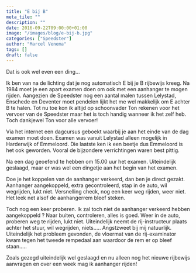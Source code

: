 ```yaml
---
title: "E bij B"
meta_tile: ""
description: ""
date: 2016-09-22T09:00:00+01:00
image: "/images/blog/e-bij-b.jpg"
categories: ["Speedster"]
author: "Marcel Venema" 
tags: []
draft: false
---
```


Dat is ook wel even een ding…

Ik ben van na de lichting dat je nog automatisch E bij je B rijbewijs kreeg. Na 1984 moet je een apart examen doen om ook met een aanhanger te mogen rijden. Aangezien de Speedster nog een aantal malen tussen Lelystad, Enschede en Deventer moet pendelen lijkt het me wel makkelijk om E achter B te halen. Tot nu toe kon ik altijd op schoonvader Ton rekenen voor het vervoer van de Speedster maar het is toch handig wanneer ik het zelf heb. Toch dankjewel Ton voor alle vervoer!

Via het internet een dagcursus geboekt waarbij je aan het einde van de dag examen moet doen. Examen was vanuit Lelystad alleen mogelijk in Harderwijk of Emmeloord. Die laatste ken ik een beetje dus Emmeloord is het ook geworden. Vooral de bijzondere verrichtingen waren best pittig.

Na een dag geoefend te hebben om 15.00 uur het examen. Uiteindelijk geslaagd, maar er was wel een dingetje aan het begin van het examen. 

Doe je het koppelen van de aanhanger verkeerd, dan ben je direct gezakt. Aanhanger aangekoppeld, extra gecontroleerd, stap in de auto, wil wegrijden, lukt niet. Versnelling check, nog een keer weg rijden, weer niet. Het leek net alsof de aanhangerrem bleef steken. 

Toch nog een keer proberen. Ik zal toch niet de aanhanger verkeerd hebben aangekoppeld ? Naar buiten, controleren, alles  is goed. Weer in de auto, proberen weg te rijden, lukt niet. Uiteindelijk neemt de rij-instructeur plaats achter het stuur, wil wegrijden, niets….. Angstzweet bij mij natuurlijk. Uiteindelijk het probleem gevonden, de vloermat van de rij-examinator kwam tegen het tweede rempedaal aan waardoor de rem er op bleef staan….. 

Zoals gezegd uiteindelijk wel geslaagd en nu alleen nog het nieuwe rijbewijs aanvragen en over een week mag ik aanhanger rijden!

&nbsp;
